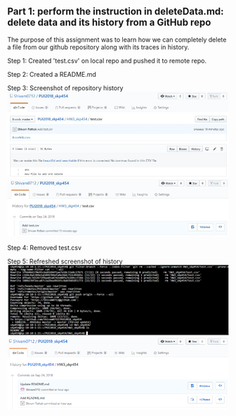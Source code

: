 ## Part 1: perform the instruction in deleteData.md: delete data and its history from a GitHub repo

The purpose of this assignment was to learn how we can completely delete a file from our github repository along with its traces in history.

Step 1: Created 'test.csv' on local repo and pushed it to remote repo.

Step 2: Created a README.md

Step 3: Screenshot of repository history
![Screenshot1](https://github.com/Shivam0712/PUI2018_skp454/blob/master/HW2_skp454/20180924_HW3_1.JPG)
![Screenshot2](https://github.com/Shivam0712/PUI2018_skp454/blob/master/HW2_skp454/20180924_HW3_2.JPG)


Step 4: Removed test.csv

Step 5: Refreshed screenshot of history
![Screenshot1](https://github.com/Shivam0712/PUI2018_skp454/blob/master/HW2_skp454/20180924_HW3_3.PNG)
![Screenshot1](https://github.com/Shivam0712/PUI2018_skp454/blob/master/HW2_skp454/20180924_HW3_4.PNG)

